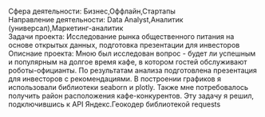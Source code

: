 <br>Сфера деятельности: Бизнес,Оффлайн,Стартапы
<br>Направление деятельности: Data Analyst,Аналитик (универсал),Маркетинг-аналитик
<br>Задачи проекта: Исследование рынка общественного питания на основе открытых данных, подготовка презентации для инвесторов
<br>Описнаие проекта: Мною был исследован вопрос - будет ли успешным и популярным на долгое время кафе, в
котором гостей обслуживают роботы-официанты. По результатам анализа подготовлена
презентация для инвесторов с рекомендациями. В построении графиков я использовали
библиотеки seaborn и plotly. Также мне потребовалось получить район расположения
кафе-конкурентов. Эту задачу я решил, подключившись к API Яндекс.Геокодер
библиотекой requests
